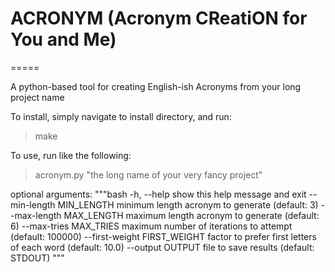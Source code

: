 # ACRONYM (Acronym CReatiON for You and Me)
=====

A python-based tool for creating English-ish Acronyms from your long project name

To install, simply navigate to install directory, and run:
> make 

To use, run like the following:
> acronym.py "the long name of your very fancy project"

optional arguments:
"""bash
  -h, --help            show this help message and exit
  --min-length MIN_LENGTH
                        minimum length acronym to generate (default: 3)
  --max-length MAX_LENGTH
                        maximum length acronym to generate (default: 6)
  --max-tries MAX_TRIES
                        maximum number of iterations to attempt (default:
                        100000)
  --first-weight FIRST_WEIGHT
                        factor to prefer first letters of each word (default:
                        10.0)
  --output OUTPUT       file to save results (default: STDOUT)
"""

